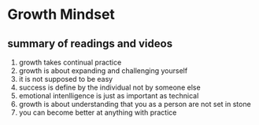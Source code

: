 # Growth Mindset

## summary of readings and videos

1. growth takes continual practice
2. growth is about expanding and challenging yourself
3. it is not supposed to be easy
4. success is define by the individual not by someone else
5. emotional intenlligence is just as important as technical
6. growth is about understanding that you as a person are not set in stone
7. you can become better at anything with practice
